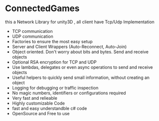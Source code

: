 # ConnectedGames
this a Network Library for unity3D , all client have Tcp/Udp Implementation


* TCP communication
* UDP communication
* Factories to ensure the most easy setup
* Server and Client Wrappers (Auto-Reconnect, Auto-Join)
* Object oriented. Don't worry about bits and bytes. Send and receive objects
* Optional RSA encryption for TCP and UDP
* Use lambdas, delegates or even async operations to send and receive objects
* Useful helpers to quickly send small information, without creating an object
* Logging for debugging or traffic inspection
* No magic numbers, identifiers or configurations required
* Very fast and relieable 
* Highly customizable Code 
* fast and easy understandble c# code
* OpenSource and Free to use
